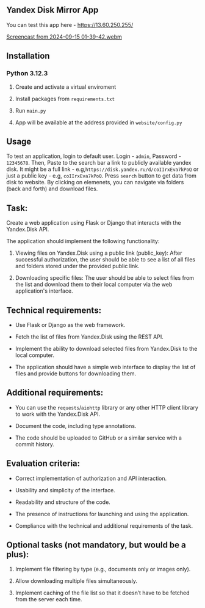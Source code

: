 ## Yandex Disk Mirror App

You can test this app here - https://13.60.250.255/

[Screencast from 2024-09-15 01-39-42.webm](https://github.com/user-attachments/assets/1af30d3c-af7c-4798-ad1c-0036dff8675b)

## Installation

### Python 3.12.3

1. Create and activate a virtual enviroment

2. Install packages from `requirements.txt`

3. Run `main.py`

4. App will be available at the address provided in `website/config.py`

## Usage

To test an application, login to default user. Login - `admin`, Password - `12345678`. Then, Paste to the search bar a link to publicly available yandex disk. It might be a full link - e.g,`https://disk.yandex.ru/d/coIIrxEva7kPoQ` or just a public key - e.g, `coIIrxEva7kPoQ`. Press `search` button to get data from disk to website. By clicking on elemenets, you can navigate via folders (back and forth) and download files.

## Task:

Create a web application using Flask or Django that interacts with the Yandex.Disk API.

The application should implement the following functionality:

1. Viewing files on Yandex.Disk using a public link (public_key):
   After successful authorization, the user should be able to see a list of all files and folders stored under the provided public link.

2. Downloading specific files:
   The user should be able to select files from the list and download them to their local computer via the web application's interface.

## Technical requirements:

- Use Flask or Django as the web framework.

- Fetch the list of files from Yandex.Disk using the REST API.

- Implement the ability to download selected files from Yandex.Disk to the local computer.

- The application should have a simple web interface to display the list of files and provide buttons for downloading them.

## Additional requirements:

- You can use the `requests`/`aiohttp` library or any other HTTP client library to work with the Yandex.Disk API.

- Document the code, including type annotations.

- The code should be uploaded to GitHub or a similar service with a commit history.

## Evaluation criteria:

- Correct implementation of authorization and API interaction.

- Usability and simplicity of the interface.

- Readability and structure of the code.

- The presence of instructions for launching and using the application.

- Compliance with the technical and additional requirements of the task.

## Optional tasks (not mandatory, but would be a plus):

1. Implement file filtering by type (e.g., documents only or images only).

2. Allow downloading multiple files simultaneously.

3. Implement caching of the file list so that it doesn’t have to be fetched from the server each time.
